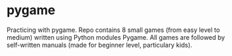 # pygame
Practicing with pygame.
Repo contains 8 small games (from easy level to medium) written using Python modules Pygame.
All games are followed by self-written manuals (made for beginner level, particulary kids).
